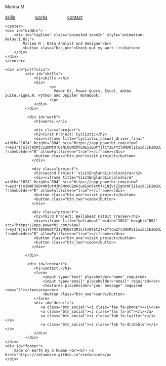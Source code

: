 <DOCTYPE html>
<html lang="en">
<head>
    <meta charset="UTF-8">
    <meta name="viewport" content="width=device-width, initial-scale=1.0">
    <meta http-equiv="X-UA-Compatible" content="ie=edge">
    <title>Marina M Q</title>
    <link rel="stylesheet" href="https://cdnjs.cloudflare.com/ajax/libs/animate.css/3.7.0/animate.min.css">
    <link href="https://fonts.googleapis.com/css?family=Comfortaa:700" rel="stylesheet">
    <script src="https://code.jquery.com/jquery-3.3.1.min.js" integrity="sha256-FgpCb/KJQlLNfOu91ta32o/NMZxltwRo8QtmkMRdAu8=" crossorigin="anonymous"></script>
    <link rel="stylesheet" href="https://use.fontawesome.com/releases/v5.7.1/css/all.css" integrity="sha384-fnmOCqbTlWIlj8LyTjo7mOUStjsKC4pOpQbqyi7RrhN7udi9RwhKkMHpvLbHG9Sr" crossorigin="anonymous">
    <link rel="stylesheet" href="github/1/index.css">
</head>
<body>
    <div id="loading">
        <div id="spinner"></div>
    </div>
    <div id="header" class="animated slideInDown" style="animation-delay:1.8s;">
    <div id="title">Marina M</div><br>
    <div id="links">
        <a href="#skills">skills</a>
        <a href="#work" style="margin:0px 60px;">works</a>
        <a href="#contact">contact</a>
    </div>
    </div>

    <center>
    <div id="middle">
        <div id="tagline" class="animated zoomIn" style="animation-delay:1.8s;">
            Marina M : Data Analyst and Designer<br>
            <button class="btn_one">Check out my work :)</button>
        </div>
    </div>
    </center>

    <div id="portfolio">
             <div id="skills">
                 <h1>skills.</h1>
                 <div>
                        <p>
                          Power Bi, Power Query, Excel, Adobe Suite,Figma,R, Python and Jupyter Notebook.
                        </p>
                 </div>
             </div>

              <div id="work">
                 <h1>works.</h1>

                 <div class="project">
                 <h2>First Project: Cyclistic</h2>
                 <div><iframe title="cyclistic_casual_driver_final" width="1024" height="804" src="https://app.powerbi.com/view?r=eyJrIjoiYjUzMjc2ZDMtOTQzNi00NzhhLWE5ZGQtYjliY2E4YzlmMDRlIiwidCI6ImQ3ZjE4MTgyLTc3ZTItNDRhNC04MTVlLWJlMTQwYTJhMTk3MSJ9" frameborder="0" allowFullScreen="true"></iframe></div>
                 <button class="btn_one">visit project</button>
                </div>

                <div class="project">
                 <h2>Second Project: VisitEnglandLincolnshire</h2>
                 <div><iframe title="VisitEnglandLincolnshire" width="1024" height="804" src="https://app.powerbi.com/view?r=eyJrIjoiNWFjODY4MjUtMjM5My00ZmU3LWIyOTktMTk1NjVjZjg0YmFjIiwidCI6ImQ3ZjE4MTgyLTc3ZTItNDRhNC04MTVlLWJlMTQwYTJhMTk3MSJ9&pageName=ReportSection16a87b5c6cc57a17cce0" frameborder="0" allowFullScreen="true"></iframe></div>
                 <button class="btn_one">visit project</button>
                 <button class="btn_two">code</button>
                </div>

                <div class="project">
                 <h2>Third Project: Bellabeat Fitbit Tracker</h2>
                 <div><iframe title="bellabeat" width="1024" height="804" src="https://app.powerbi.com/view?r=eyJrIjoiYTY0YTBhOGQtY2IyMS00Y2MzLTkxNTEtZTk5YTcwZTc5NmMxIiwidCI6ImQ3ZjE4MTgyLTc3ZTItNDRhNC04MTVlLWJlMTQwYTJhMTk3MSJ9" frameborder="0" allowFullScreen="true"></iframe></div>
                 <button class="btn_one">visit project</button>
                 <button class="btn_two">code</button>
                </div>

             </div>

              <div id="contact">
                 <h1>contact.</h1>
                 <form>
                     <input type="text" placeholder="name" required>
                     <input type="email" placeholder="email" required><br>
                     <textarea placeholder="your message" required rows="5"></textarea><br>
                     <button class="btn_one">send</button>
                 </form>
                 <div id="details">
                    <a class="btn_social"><i class="fas fa-phone"></i></a>
                    <a class="btn_social"><i class="fas fa-at"></i></a>
                    <a class="btn_social"><i class="fab fa-twitter"></i></a>
                    <a class="btn_social"><i class="fab fa-dribbble"></i></a>
                 </div>
             </div>
    </div>
    <div id="footer">
        made on earth by a human <br><br> <a href="https://imfunniee.github.io">imfunniee</a>
    </div>
<script src=".github/1/index.js" type="text/javascript"></script>
</body>
</html>
